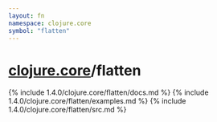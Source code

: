 ```yaml
---
layout: fn
namespace: clojure.core
symbol: "flatten"
---
```


# [clojure.core](../)/flatten

{% include 1.4.0/clojure.core/flatten/docs.md %}
{% include 1.4.0/clojure.core/flatten/examples.md %}
{% include 1.4.0/clojure.core/flatten/src.md %}

